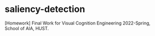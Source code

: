 # saliency-detection
[Homework] Final Work for Visual Cognition Engineering 2022-Spring, School of AIA, HUST.

